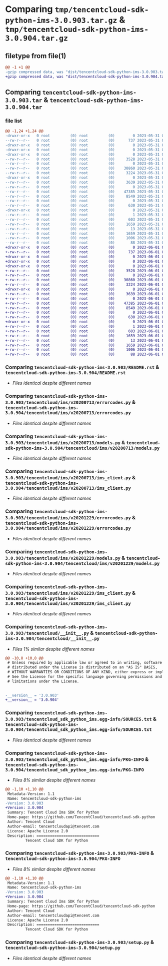 # Comparing `tmp/tencentcloud-sdk-python-ims-3.0.903.tar.gz` & `tmp/tencentcloud-sdk-python-ims-3.0.904.tar.gz`

## filetype from file(1)

```diff
@@ -1 +1 @@
-gzip compressed data, was "dist/tencentcloud-sdk-python-ims-3.0.903.tar", last modified: Wed May 31 02:13:39 2023, max compression
+gzip compressed data, was "dist/tencentcloud-sdk-python-ims-3.0.904.tar", last modified: Thu Jun  1 02:37:05 2023, max compression
```

## Comparing `tencentcloud-sdk-python-ims-3.0.903.tar` & `tencentcloud-sdk-python-ims-3.0.904.tar`

### file list

```diff
@@ -1,24 +1,24 @@
-drwxr-xr-x   0 root         (0) root         (0)        0 2023-05-31 02:13:39.000000 tencentcloud-sdk-python-ims-3.0.903/
--rw-r--r--   0 root         (0) root         (0)      737 2023-05-31 02:13:39.000000 tencentcloud-sdk-python-ims-3.0.903/README.rst
-drwxr-xr-x   0 root         (0) root         (0)        0 2023-05-31 02:13:39.000000 tencentcloud-sdk-python-ims-3.0.903/tencentcloud/
-drwxr-xr-x   0 root         (0) root         (0)        0 2023-05-31 02:13:39.000000 tencentcloud-sdk-python-ims-3.0.903/tencentcloud/ims/
-drwxr-xr-x   0 root         (0) root         (0)        0 2023-05-31 02:13:39.000000 tencentcloud-sdk-python-ims-3.0.903/tencentcloud/ims/v20200713/
--rw-r--r--   0 root         (0) root         (0)     3528 2023-05-31 02:13:39.000000 tencentcloud-sdk-python-ims-3.0.903/tencentcloud/ims/v20200713/errorcodes.py
--rw-r--r--   0 root         (0) root         (0)        0 2023-05-31 02:13:39.000000 tencentcloud-sdk-python-ims-3.0.903/tencentcloud/ims/v20200713/__init__.py
--rw-r--r--   0 root         (0) root         (0)    30860 2023-05-31 02:13:39.000000 tencentcloud-sdk-python-ims-3.0.903/tencentcloud/ims/v20200713/models.py
--rw-r--r--   0 root         (0) root         (0)     3224 2023-05-31 02:13:39.000000 tencentcloud-sdk-python-ims-3.0.903/tencentcloud/ims/v20200713/ims_client.py
-drwxr-xr-x   0 root         (0) root         (0)        0 2023-05-31 02:13:39.000000 tencentcloud-sdk-python-ims-3.0.903/tencentcloud/ims/v20201229/
--rw-r--r--   0 root         (0) root         (0)     3639 2023-05-31 02:13:39.000000 tencentcloud-sdk-python-ims-3.0.903/tencentcloud/ims/v20201229/errorcodes.py
--rw-r--r--   0 root         (0) root         (0)        0 2023-05-31 02:13:39.000000 tencentcloud-sdk-python-ims-3.0.903/tencentcloud/ims/v20201229/__init__.py
--rw-r--r--   0 root         (0) root         (0)    47385 2023-05-31 02:13:39.000000 tencentcloud-sdk-python-ims-3.0.903/tencentcloud/ims/v20201229/models.py
--rw-r--r--   0 root         (0) root         (0)     8549 2023-05-31 02:13:39.000000 tencentcloud-sdk-python-ims-3.0.903/tencentcloud/ims/v20201229/ims_client.py
--rw-r--r--   0 root         (0) root         (0)        0 2023-05-31 02:13:39.000000 tencentcloud-sdk-python-ims-3.0.903/tencentcloud/ims/__init__.py
--rw-r--r--   0 root         (0) root         (0)      630 2023-05-31 02:13:39.000000 tencentcloud-sdk-python-ims-3.0.903/tencentcloud/__init__.py
-drwxr-xr-x   0 root         (0) root         (0)        0 2023-05-31 02:13:39.000000 tencentcloud-sdk-python-ims-3.0.903/tencentcloud_sdk_python_ims.egg-info/
--rw-r--r--   0 root         (0) root         (0)        1 2023-05-31 02:13:39.000000 tencentcloud-sdk-python-ims-3.0.903/tencentcloud_sdk_python_ims.egg-info/dependency_links.txt
--rw-r--r--   0 root         (0) root         (0)      603 2023-05-31 02:13:39.000000 tencentcloud-sdk-python-ims-3.0.903/tencentcloud_sdk_python_ims.egg-info/SOURCES.txt
--rw-r--r--   0 root         (0) root         (0)     1659 2023-05-31 02:13:39.000000 tencentcloud-sdk-python-ims-3.0.903/tencentcloud_sdk_python_ims.egg-info/PKG-INFO
--rw-r--r--   0 root         (0) root         (0)       13 2023-05-31 02:13:39.000000 tencentcloud-sdk-python-ims-3.0.903/tencentcloud_sdk_python_ims.egg-info/top_level.txt
--rw-r--r--   0 root         (0) root         (0)     1659 2023-05-31 02:13:39.000000 tencentcloud-sdk-python-ims-3.0.903/PKG-INFO
--rw-r--r--   0 root         (0) root         (0)     1006 2023-05-31 02:13:39.000000 tencentcloud-sdk-python-ims-3.0.903/setup.py
--rw-r--r--   0 root         (0) root         (0)       88 2023-05-31 02:13:39.000000 tencentcloud-sdk-python-ims-3.0.903/setup.cfg
+drwxr-xr-x   0 root         (0) root         (0)        0 2023-06-01 02:37:05.000000 tencentcloud-sdk-python-ims-3.0.904/
+-rw-r--r--   0 root         (0) root         (0)      737 2023-06-01 02:37:04.000000 tencentcloud-sdk-python-ims-3.0.904/README.rst
+drwxr-xr-x   0 root         (0) root         (0)        0 2023-06-01 02:37:05.000000 tencentcloud-sdk-python-ims-3.0.904/tencentcloud/
+drwxr-xr-x   0 root         (0) root         (0)        0 2023-06-01 02:37:05.000000 tencentcloud-sdk-python-ims-3.0.904/tencentcloud/ims/
+drwxr-xr-x   0 root         (0) root         (0)        0 2023-06-01 02:37:05.000000 tencentcloud-sdk-python-ims-3.0.904/tencentcloud/ims/v20200713/
+-rw-r--r--   0 root         (0) root         (0)     3528 2023-06-01 02:37:04.000000 tencentcloud-sdk-python-ims-3.0.904/tencentcloud/ims/v20200713/errorcodes.py
+-rw-r--r--   0 root         (0) root         (0)        0 2023-06-01 02:37:04.000000 tencentcloud-sdk-python-ims-3.0.904/tencentcloud/ims/v20200713/__init__.py
+-rw-r--r--   0 root         (0) root         (0)    30860 2023-06-01 02:37:04.000000 tencentcloud-sdk-python-ims-3.0.904/tencentcloud/ims/v20200713/models.py
+-rw-r--r--   0 root         (0) root         (0)     3224 2023-06-01 02:37:04.000000 tencentcloud-sdk-python-ims-3.0.904/tencentcloud/ims/v20200713/ims_client.py
+drwxr-xr-x   0 root         (0) root         (0)        0 2023-06-01 02:37:05.000000 tencentcloud-sdk-python-ims-3.0.904/tencentcloud/ims/v20201229/
+-rw-r--r--   0 root         (0) root         (0)     3639 2023-06-01 02:37:04.000000 tencentcloud-sdk-python-ims-3.0.904/tencentcloud/ims/v20201229/errorcodes.py
+-rw-r--r--   0 root         (0) root         (0)        0 2023-06-01 02:37:04.000000 tencentcloud-sdk-python-ims-3.0.904/tencentcloud/ims/v20201229/__init__.py
+-rw-r--r--   0 root         (0) root         (0)    47385 2023-06-01 02:37:04.000000 tencentcloud-sdk-python-ims-3.0.904/tencentcloud/ims/v20201229/models.py
+-rw-r--r--   0 root         (0) root         (0)     8549 2023-06-01 02:37:04.000000 tencentcloud-sdk-python-ims-3.0.904/tencentcloud/ims/v20201229/ims_client.py
+-rw-r--r--   0 root         (0) root         (0)        0 2023-06-01 02:37:04.000000 tencentcloud-sdk-python-ims-3.0.904/tencentcloud/ims/__init__.py
+-rw-r--r--   0 root         (0) root         (0)      630 2023-06-01 02:37:04.000000 tencentcloud-sdk-python-ims-3.0.904/tencentcloud/__init__.py
+drwxr-xr-x   0 root         (0) root         (0)        0 2023-06-01 02:37:05.000000 tencentcloud-sdk-python-ims-3.0.904/tencentcloud_sdk_python_ims.egg-info/
+-rw-r--r--   0 root         (0) root         (0)        1 2023-06-01 02:37:05.000000 tencentcloud-sdk-python-ims-3.0.904/tencentcloud_sdk_python_ims.egg-info/dependency_links.txt
+-rw-r--r--   0 root         (0) root         (0)      603 2023-06-01 02:37:05.000000 tencentcloud-sdk-python-ims-3.0.904/tencentcloud_sdk_python_ims.egg-info/SOURCES.txt
+-rw-r--r--   0 root         (0) root         (0)     1659 2023-06-01 02:37:05.000000 tencentcloud-sdk-python-ims-3.0.904/tencentcloud_sdk_python_ims.egg-info/PKG-INFO
+-rw-r--r--   0 root         (0) root         (0)       13 2023-06-01 02:37:05.000000 tencentcloud-sdk-python-ims-3.0.904/tencentcloud_sdk_python_ims.egg-info/top_level.txt
+-rw-r--r--   0 root         (0) root         (0)     1659 2023-06-01 02:37:05.000000 tencentcloud-sdk-python-ims-3.0.904/PKG-INFO
+-rw-r--r--   0 root         (0) root         (0)     1006 2023-06-01 02:37:04.000000 tencentcloud-sdk-python-ims-3.0.904/setup.py
+-rw-r--r--   0 root         (0) root         (0)       88 2023-06-01 02:37:05.000000 tencentcloud-sdk-python-ims-3.0.904/setup.cfg
```

### Comparing `tencentcloud-sdk-python-ims-3.0.903/README.rst` & `tencentcloud-sdk-python-ims-3.0.904/README.rst`

 * *Files identical despite different names*

### Comparing `tencentcloud-sdk-python-ims-3.0.903/tencentcloud/ims/v20200713/errorcodes.py` & `tencentcloud-sdk-python-ims-3.0.904/tencentcloud/ims/v20200713/errorcodes.py`

 * *Files identical despite different names*

### Comparing `tencentcloud-sdk-python-ims-3.0.903/tencentcloud/ims/v20200713/models.py` & `tencentcloud-sdk-python-ims-3.0.904/tencentcloud/ims/v20200713/models.py`

 * *Files identical despite different names*

### Comparing `tencentcloud-sdk-python-ims-3.0.903/tencentcloud/ims/v20200713/ims_client.py` & `tencentcloud-sdk-python-ims-3.0.904/tencentcloud/ims/v20200713/ims_client.py`

 * *Files identical despite different names*

### Comparing `tencentcloud-sdk-python-ims-3.0.903/tencentcloud/ims/v20201229/errorcodes.py` & `tencentcloud-sdk-python-ims-3.0.904/tencentcloud/ims/v20201229/errorcodes.py`

 * *Files identical despite different names*

### Comparing `tencentcloud-sdk-python-ims-3.0.903/tencentcloud/ims/v20201229/models.py` & `tencentcloud-sdk-python-ims-3.0.904/tencentcloud/ims/v20201229/models.py`

 * *Files identical despite different names*

### Comparing `tencentcloud-sdk-python-ims-3.0.903/tencentcloud/ims/v20201229/ims_client.py` & `tencentcloud-sdk-python-ims-3.0.904/tencentcloud/ims/v20201229/ims_client.py`

 * *Files identical despite different names*

### Comparing `tencentcloud-sdk-python-ims-3.0.903/tencentcloud/__init__.py` & `tencentcloud-sdk-python-ims-3.0.904/tencentcloud/__init__.py`

 * *Files 1% similar despite different names*

```diff
@@ -10,8 +10,8 @@
 # Unless required by applicable law or agreed to in writing, software
 # distributed under the License is distributed on an "AS IS" BASIS,
 # WITHOUT WARRANTIES OR CONDITIONS OF ANY KIND, either express or implied.
 # See the License for the specific language governing permissions and
 # limitations under the License.
 
 
-__version__ = '3.0.903'
+__version__ = '3.0.904'
```

### Comparing `tencentcloud-sdk-python-ims-3.0.903/tencentcloud_sdk_python_ims.egg-info/SOURCES.txt` & `tencentcloud-sdk-python-ims-3.0.904/tencentcloud_sdk_python_ims.egg-info/SOURCES.txt`

 * *Files identical despite different names*

### Comparing `tencentcloud-sdk-python-ims-3.0.903/tencentcloud_sdk_python_ims.egg-info/PKG-INFO` & `tencentcloud-sdk-python-ims-3.0.904/tencentcloud_sdk_python_ims.egg-info/PKG-INFO`

 * *Files 8% similar despite different names*

```diff
@@ -1,10 +1,10 @@
 Metadata-Version: 1.1
 Name: tencentcloud-sdk-python-ims
-Version: 3.0.903
+Version: 3.0.904
 Summary: Tencent Cloud Ims SDK for Python
 Home-page: https://github.com/TencentCloud/tencentcloud-sdk-python
 Author: Tencent Cloud
 Author-email: tencentcloudapi@tencent.com
 License: Apache License 2.0
 Description: ============================
         Tencent Cloud SDK for Python
```

### Comparing `tencentcloud-sdk-python-ims-3.0.903/PKG-INFO` & `tencentcloud-sdk-python-ims-3.0.904/PKG-INFO`

 * *Files 8% similar despite different names*

```diff
@@ -1,10 +1,10 @@
 Metadata-Version: 1.1
 Name: tencentcloud-sdk-python-ims
-Version: 3.0.903
+Version: 3.0.904
 Summary: Tencent Cloud Ims SDK for Python
 Home-page: https://github.com/TencentCloud/tencentcloud-sdk-python
 Author: Tencent Cloud
 Author-email: tencentcloudapi@tencent.com
 License: Apache License 2.0
 Description: ============================
         Tencent Cloud SDK for Python
```

### Comparing `tencentcloud-sdk-python-ims-3.0.903/setup.py` & `tencentcloud-sdk-python-ims-3.0.904/setup.py`

 * *Files identical despite different names*

